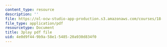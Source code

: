 ```yaml
---
content_type: resource
description: ''
file: https://ol-ocw-studio-app-production.s3.amazonaws.com/courses/18-06sc-linear-algebra-fall-2011/4e0d9f449b9a58e1548520a930d834f0_4PnArrxCZLE.pdf
file_type: application/pdf
resourcetype: Document
title: 3play pdf file
uid: 4e0d9f44-9b9a-58e1-5485-20a930d834f0
---
```

